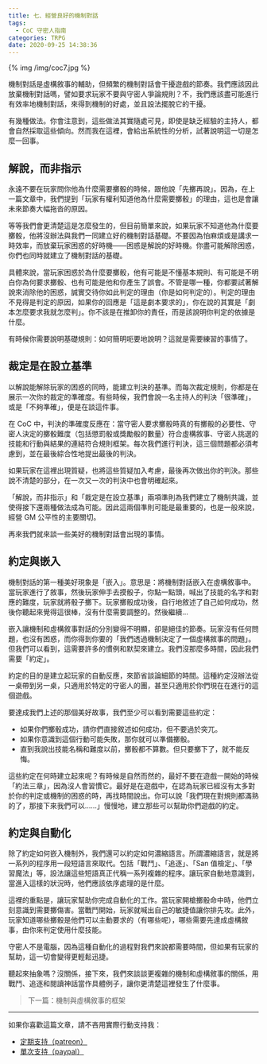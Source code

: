 ```yaml
---
title: 七、經營良好的機制對話
tags:
  - CoC 守密人指南
categories: TRPG
date: 2020-09-25 14:38:36
---
```


{% img /img/coc7.jpg %}

機制對話是虛構敘事的輔助，但頻繁的機制對話會干擾遊戲的節奏。我們應該因此放棄機制對話嗎，譬如要求玩家不要與守密人爭論規則？不，我們應該盡可能進行有效率地機制對話，來得到機制的好處，並且設法擺脫它的干擾。

有幾種做法。你會注意到，這些做法其實隨處可見，即使是缺乏經驗的主持人，都會自然採取這些傾向。然而我在這裡，會給出系統性的分析，試著說明這一切是怎麼一回事。

<!--more-->

## 解說，而非指示

永遠不要在玩家問你他為什麼需要擲骰的時候，跟他說「先擲再說」。因為，在上一篇文章中，我們提到「玩家有權利知道他為什麼需要擲骰」的理由，這也是會讓未來節奏大幅拖沓的原因。

等等我們會更清楚這是怎麼發生的，但目前簡單來說，如果玩家不知道他為什麼要擲骰，他將沒辦法與我們一同建立好的機制對話基礎。不要因為怕麻煩或是講求一時效率，而放棄玩家困惑的好時機——困惑是解說的好時機。你盡可能解除困惑，你們也同時就建立了機制對話的基礎。

具體來說，當玩家困惑於為什麼要擲骰，他有可能是不懂基本規則、有可能是不明白你為何要求擲骰、也有可能是他和你產生了誤會。不管是哪一種，你都要試著解說來消除他的困惑，誠實交待你如此判定的理由（你是如何判定的）。判定的理由不見得是判定的原因，如果你的回應是「這是劇本要求的」，你在說的其實是「劇本怎麼要求我就怎麼判」。你不該是在推卸你的責任，而是該說明你判定的依據是什麼。

有時候你需要說明基礎規則：如何簡明呃要地說明？這就是需要練習的事情了。

## 裁定是在設立基準

以解說能解除玩家的困惑的同時，能建立判決的基準。而每次裁定規則，你都是在展示一次你的裁定的準確度。有些時候，我們會說一名主持人的判決「很準確」，或是「不夠準確」，便是在談這件事。

在 CoC 中，判決的準確度反應在：當守密人要求擲骰時真的有擲骰的必要性、守密人決定的擲骰難度（包括懲罰骰或獎勵骰的數量）符合虛構敘事、守密人挑選的技能和行動與結果的連結符合規則框架。每次我們進行判決，這三個問題都必須考慮到，並在最後綜合性地提出最後的判決。

如果玩家在這裡出現質疑，也將這些質疑加入考慮，最後再次做出你的判決。那些說不清楚的部分，在一次又一次的判決中也會明確起來。

「解說，而非指示」和「裁定是在設立基準」兩項準則為我們建立了機制共識，並使得接下還兩種做法成為可能。因此這兩個準則可能是最重要的，也是一般來說，經營 GM 公平性的主要關切。

再來我們就來談一些美好的機制對話會出現的事情。

## 約定與嵌入

機制對話的第一種美好現象是「嵌入」。意思是：將機制對話嵌入在虛構敘事中。當玩家進行了敘事，然後玩家伸手去摸骰子，你點一點頭，喊出了技能的名字和對應的難度，玩家就將骰子擲下。玩家擲骰成功後，自行地敘述了自己如何成功，然後你聽起來覺得這很棒，沒有什麼需要調整的。然後繼續…

嵌入讓機制和虛構敘事對話的分別變得不明顯，卻是絕佳的節奏。玩家沒有任何問題，也沒有困惑，而你得到你要的「我們透過機制決定了一個虛構敘事的問題」。但我們可以看到，這需要許多的慣例和默契來建立。我們沒那麼多時間，因此我們需要「約定」。

約定的目的是建立起玩家的自動反應，來節省談論細節的時間。這種約定沒辦法從一桌帶到另一桌，只適用於特定的守密人的團，甚至只適用於你們現在在進行的這個遊戲。

要達成我們上述的那個美好故事，我們至少可以看到需要這些約定：

* 如果你們擲骰成功，請你們直接敘述如何成功，但不要過於突兀。
* 如果你意識到這個行動可能失敗，那你就可以準備擲骰。
* 直到我說出技能名稱和難度以前，擲骰都不算數。但只要擲下了，就不能反悔。

這些約定在何時建立起來呢？有時候是自然而然的，最好不要在遊戲一開始的時候「約法三章」，因為沒人會習慣它。最好是在遊戲中，在認為玩家已經沒有太多對於你的判定或機制的困惑的時，再找時間說出。你可以說「我們現在對規則都滿熟的了，那接下來我們可以……」慢慢地，建立那些可以幫助你們遊戲的約定。

## 約定與自動化

除了約定如何嵌入機制外，我們還可以約定如何濃縮語言。所謂濃縮語言，就是將一系列的程序用一段短語言來取代。包括「戰鬥」、「追逐」、「San 值檢定」、「學習魔法」等，設法讓這些短語真正代稱一系列複雜的程序。讓玩家自動地意識到，當進入這樣的狀況時，他們應該依序處理的是什麼。

這裡的重點是，讓玩家幫助你完成自動化的工作。當玩家開槍擲骰命中時，他們立刻意識到需要擲傷害。當戰鬥開始，玩家就喊出自己的敏捷值讓你排先攻。此外，玩家知道哪些擲骰是他們可以主動要求的（有哪些呢），哪些需要先達成虛構敘事，由你來判定使用什麼技能。

守密人不是電腦，因為這種自動化的過程對我們來說都需要時間，但如果有玩家的幫助，這一切會變得更輕鬆迅捷。

聽起來抽象嗎？沒關係，接下來，我們來談談更複雜的機制和虛構敘事的關係，用戰鬥、追逐和閱讀神話當作具體例子，讓你更清楚這裡發生了什麼事。

> 下一篇：機制與虛構敘事的框架

---

如果你喜歡這篇文章，請不吝用實際行動支持我：

* [<i class="fab fa-patreon"></i> 定期支持（patreon）](https://www.patreon.com/weihung)
* [<i class="fab fa-paypal"></i> 單次支持（paypal）](https://www.paypal.com/pools/c/8jLP7Wsi80)